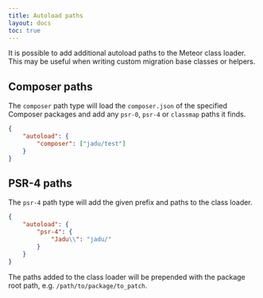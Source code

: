 ```yaml
---
title: Autoload paths
layout: docs
toc: true
---
```

It is possible to add additional autoload paths to the Meteor class loader. This may be useful when writing custom migration base classes or helpers.

## Composer paths

The `composer` path type will load the `composer.json` of the specified Composer packages and add any `psr-0`, `psr-4` or `classmap` paths it finds.

```json
{
    "autoload": {
        "composer": ["jadu/test"]
    }
}
```

## PSR-4 paths

The `psr-4` path type will add the given prefix and paths to the class loader.

```json
{
    "autoload": {
        "psr-4": {
            "Jadu\\": "jadu/"
        }
    }
}
```

The paths added to the class loader will be prepended with the package root path, e.g. `/path/to/package/to_patch`.
